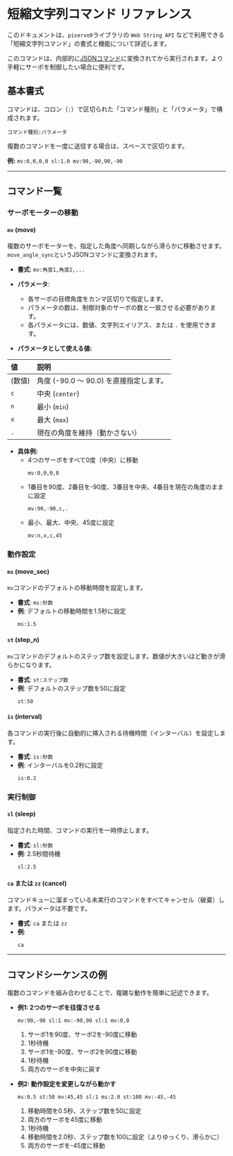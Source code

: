 # 短縮文字列コマンド リファレンス

このドキュメントは、`piservo0`ライブラリの `Web String API` などで利用できる「短縮文字列コマンド」の書式と機能について詳述します。

このコマンドは、内部的に[JSONコマンド](JSON_CMD.md)に変換されてから実行されます。より手軽にサーボを制御したい場合に便利です。

## 基本書式

コマンドは、コロン（`:`）で区切られた「コマンド種別」と「パラメータ」で構成されます。

`コマンド種別:パラメータ`

複数のコマンドを一度に送信する場合は、スペースで区切ります。

**例:** `mv:0,0,0,0 sl:1.0 mv:90,-90,90,-90`

---

## コマンド一覧

### サーボモーターの移動

#### `mv` (move)

複数のサーボモーターを、指定した角度へ同期しながら滑らかに移動させます。`move_angle_sync`というJSONコマンドに変換されます。

- **書式**: `mv:角度1,角度2,...`
- **パラメータ**:
  - 各サーボの目標角度をカンマ区切りで指定します。
  - パラメータの数は、制御対象のサーボの数と一致させる必要があります。
  - 各パラメータには、数値、文字列エイリアス、または `.` を使用できます。

- **パラメータとして使える値:**

| 値         | 説明                               |
| :--------- | :--------------------------------- |
| (数値)     | 角度 (-90.0 〜 90.0) を直接指定します。 |
| `c`        | 中央 (`center`)                    |
| `n`        | 最小 (`min`)                       |
| `x`        | 最大 (`max`)                       |
| `.`        | 現在の角度を維持（動かさない）     |

- **具体例:**
  - 4つのサーボをすべて0度（中央）に移動
    ```
    mv:0,0,0,0
    ```
  - 1番目を90度、2番目を-90度、3番目を中央、4番目を現在の角度のままに設定
    ```
    mv:90,-90,c,.
    ```
  - 最小、最大、中央、45度に設定
    ```
    mv:n,x,c,45
    ```

### 動作設定

#### `ms` (move_sec)

`mv`コマンドのデフォルトの移動時間を設定します。

- **書式**: `ms:秒数`
- **例**: デフォルトの移動時間を1.5秒に設定
  ```
  ms:1.5
  ```

#### `st` (step_n)

`mv`コマンドのデフォルトのステップ数を設定します。数値が大きいほど動きが滑らかになります。

- **書式**: `st:ステップ数`
- **例**: デフォルトのステップ数を50に設定
  ```
  st:50
  ```

#### `is` (interval)

各コマンドの実行後に自動的に挿入される待機時間（インターバル）を設定します。

- **書式**: `is:秒数`
- **例**: インターバルを0.2秒に設定
  ```
  is:0.2
  ```

### 実行制御

#### `sl` (sleep)

指定された時間、コマンドの実行を一時停止します。

- **書式**: `sl:秒数`
- **例**: 2.5秒間待機
  ```
  sl:2.5
  ```

#### `ca` または `zz` (cancel)

コマンドキューに溜まっている未実行のコマンドをすべてキャンセル（破棄）します。パラメータは不要です。

- **書式**: `ca` または `zz`
- **例**:
  ```
  ca
  ```

---

## コマンドシーケンスの例

複数のコマンドを組み合わせることで、複雑な動作を簡単に記述できます。

- **例1: 2つのサーボを往復させる**
  ```
  mv:90,-90 sl:1 mv:-90,90 sl:1 mv:0,0
  ```
  1.  サーボ1を90度、サーボ2を-90度に移動
  2.  1秒待機
  3.  サーボ1を-90度、サーボ2を90度に移動
  4.  1秒待機
  5.  両方のサーボを中央に戻す

- **例2: 動作設定を変更しながら動かす**
  ```
  ms:0.5 st:50 mv:45,45 sl:1 ms:2.0 st:100 mv:-45,-45
  ```
  1.  移動時間を0.5秒、ステップ数を50に設定
  2.  両方のサーボを45度に移動
  3.  1秒待機
  4.  移動時間を2.0秒、ステップ数を100に設定（よりゆっくり、滑らかに）
  5.  両方のサーボを-45度に移動
